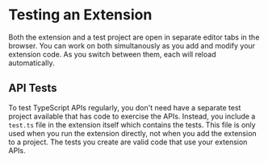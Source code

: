 # Testing an Extension

Both the extension and a test project are open in separate editor tabs in the browser. You can work on both simultanously as you add and modify your extension code. As you switch between them, each will reload automatically.

## API Tests

To test TypeScript APIs regularly, you don't need have a separate test project available that has  code to exercise the APIs. Instead, you include a `test.ts` file in the extension itself which contains the tests. This file is only used when you run the extension directly, not when you add the extension to a project. The tests you create are valid code that use your extension APIs.

